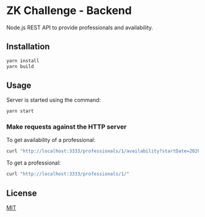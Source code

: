 # ZK Challenge - Backend

Node.js REST API to provide professionals and availability.

## Installation

```bash
yarn install
yarn build
```

## Usage

Server is started using the command:

```bash
yarn start
```

### Make requests against the HTTP server

To get availability of a professional:

```bash
curl "http://localhost:3333/professionals/1/availability?startDate=2020-07-18T23:00:00.000Z&endDate=2020-07-22T22:59:59.000Z"
```

To get a professional:

```bash
curl "http://localhost:3333/professionals/1/"
```

## License

[MIT](https://choosealicense.com/licenses/mit/)
